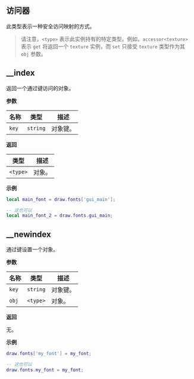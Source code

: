 ## 访问器

此类型表示一种安全访问映射的方式。

> 请注意，`<type>` 表示此实例持有的特定类型。例如，`accessor<texture>` 表示 `get` 将返回一个 `texture` 实例，而 `set` 只接受 `texture` 类型作为其 `obj` 参数。

## __index

返回一个通过键访问的对象。

**参数**

| 名称 | 类型 | 描述 |
| ---- | ---- | ----------- |
| `key` | `string` | 对象键。 |

**返回**

| 类型 | 描述 |
| ---- | ----------- |
| `<type>` | 对象。 |

**示例**

```lua
local main_font = draw.fonts['gui_main'];

-- 这也可以
local main_font_2 = draw.fonts.gui_main;
```

## __newindex

通过键设置一个对象。

**参数**

| 名称 | 类型 | 描述 |
| ---- | ---- | ----------- |
| `key` | `string` | 对象键。 |
| `obj` | `<type>` | 对象。 |

**返回**

无。

**示例**

```lua
draw.fonts['my_font'] = my_font;

-- 这也可以
draw.fonts.my_font = my_font;
```